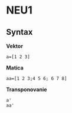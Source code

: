 # NEU1

## Syntax

**Vektor**
```
a=[1 2 3]
```

**Matica**
```
aa=[1 2 3;4 5 6; 6 7 8]
```

**Transponovanie**
```
a'
aa'
```
